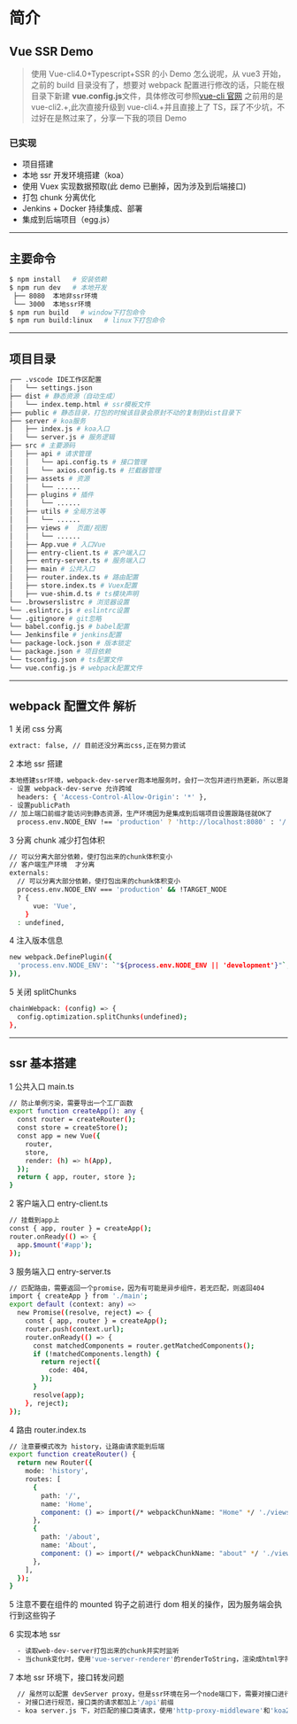 # 简介

## Vue SSR Demo

> 使用 Vue-cli4.0+Typescript+SSR 的小 Demo
> 怎么说呢，从 vue3 开始，之前的 build 目录没有了，想要对 webpack 配置进行修改的话，只能在根目录下新建 **vue.config.js**文件，具体修改可参照[vue-cli 官网](https://cli.vuejs.org/)
> 之前用的是 vue-cli2.+,此次直接升级到 vue-cli4.+并且直接上了 TS，踩了不少坑，不过好在是熬过来了，分享一下我的项目 Demo

### 已实现

- 项目搭建
- 本地 ssr 开发环境搭建（koa）
- 使用 Vuex 实现数据预取(此 demo 已删掉，因为涉及到后端接口)
- 打包 chunk 分离优化
- Jenkins + Docker 持续集成、部署
- 集成到后端项目（egg.js）

---

## 主要命令

```bash
$ npm install   # 安装依赖
$ npm run dev   # 本地开发
 ├── 8080  本地非ssr环境
 └── 3000  本地ssr环境
$ npm run build   # window下打包命令
$ npm run build:linux   # linux下打包命令
```

---

## 项目目录

```bash
┌── .vscode IDE工作区配置
│   └── settings.json
├── dist # 静态资源（自动生成）
│   └── index.temp.html # ssr模板文件
├── public # 静态目录，打包的时候该目录会原封不动的复制到dist目录下
├── server # koa服务
│   ├── index.js # koa入口
│   └── server.js # 服务逻辑
├── src # 主要源码
│   ├── api # 请求管理
│   │   └── api.config.ts # 接口管理
│   │   └── axios.config.ts # 拦截器管理
│   ├── assets # 资源
│   │   └── ......
│   ├── plugins # 插件
│   │   └── ......
│   ├── utils # 全局方法等
│   │   └── ......
│   ├── views #  页面/视图
│   │   └── ......
│   ├── App.vue # 入口Vue
│   ├── entry-client.ts # 客户端入口
│   ├── entry-server.ts # 服务端入口
│   ├── main # 公共入口
│   ├── router.index.ts # 路由配置
│   ├── store.index.ts # Vuex配置
│   ├── vue-shim.d.ts # ts模块声明
└── .browserslistrc # 浏览器设置
└── .eslintrc.js # eslintrc设置
└── .gitignore # git忽略
└── babel.config.js # babel配置
└── Jenkinsfile # jenkins配置
└── package-lock.json # 版本锁定
└── package.json # 项目依赖
└── tsconfig.json # ts配置文件
└── vue.config.js # webpack配置文件
```

---

## webpack 配置文件 解析

1 关闭 css 分离

```bash
extract: false, // 目前还没分离出css,正在努力尝试
```

2 本地 ssr 搭建

```bash
本地搭建ssr环境，webpack-dev-server跑本地服务时，会打一次包并进行热更新，所以思路是再起一个node服务，读取监听打包的chunk文件进行ssr的操作，这里有两个点
- 设置 webpack-dev-serve 允许跨域
  headers: { 'Access-Control-Allow-Origin': '*' },
- 设置publicPath
// 加上端口前缀才能访问到静态资源，生产环境因为是集成到后端项目设置跟路径就OK了
  process.env.NODE_ENV !== 'production' ? 'http://localhost:8080' : '/',
```

3 分离 chunk 减少打包体积

```bash
// 可以分离大部分依赖，使打包出来的chunk体积变小
// 客户端生产环境  才分离
externals:
  // 可以分离大部分依赖，使打包出来的chunk体积变小
  process.env.NODE_ENV === 'production' && !TARGET_NODE
  ? {
      vue: 'Vue',
    }
  : undefined,
```

4 注入版本信息

```bash
new webpack.DefinePlugin({
  'process.env.NODE_ENV': `"${process.env.NODE_ENV || 'development'}"`, // 注意需要用双引号包住
}),
```

5 关闭 splitChunks

```bash
chainWebpack: (config) => {
  config.optimization.splitChunks(undefined);
},
```

---

## ssr 基本搭建

1 公共入口 main.ts

```bash
// 防止单例污染，需要导出一个工厂函数
export function createApp(): any {
  const router = createRouter();
  const store = createStore();
  const app = new Vue({
    router,
    store,
    render: (h) => h(App),
  });
  return { app, router, store };
}
```

2 客户端入口 entry-client.ts

```bash
// 挂载到app上
const { app, router } = createApp();
router.onReady(() => {
  app.$mount('#app');
});
```

3 服务端入口 entry-server.ts

```bash
// 匹配路由，需要返回一个promise，因为有可能是异步组件，若无匹配，则返回404
import { createApp } from './main';
export default (context: any) =>
  new Promise((resolve, reject) => {
    const { app, router } = createApp();
    router.push(context.url);
    router.onReady(() => {
      const matchedComponents = router.getMatchedComponents();
      if (!matchedComponents.length) {
        return reject({
          code: 404,
        });
      }
      resolve(app);
    }, reject);
});
```

4 路由 router.index.ts

```bash
// 注意要模式改为 history，让路由请求能到后端
export function createRouter() {
  return new Router({
    mode: 'history',
    routes: [
      {
        path: '/',
        name: 'Home',
        component: () => import(/* webpackChunkName: "Home" */ './views/Home.vue'),
      },
      {
        path: '/about',
        name: 'About',
        component: () => import(/* webpackChunkName: "about" */ './views/About.vue'),
      },
    ],
  });
}
```

5 注意不要在组件的 mounted 钩子之前进行 dom 相关的操作，因为服务端会执行到这些钩子

6 实现本地 ssr

```bash
  - 读取web-dev-server打包出来的chunk并实时监听
  - 当chunk变化时，使用'vue-server-renderer'的renderToString，渲染成html字符串
```

7 本地 ssr 环境下，接口转发问题

```bash
  // 虽然可以配置 devServer proxy，但是ssr环境在另一个node端口下，需要对接口进行转发
  - 对接口进行规范，接口类的请求都加上'/api'前缀
  - koa server.js 下，对匹配的接口类请求，使用'http-proxy-middleware'和'koa2-connect'进行接口转发
```

